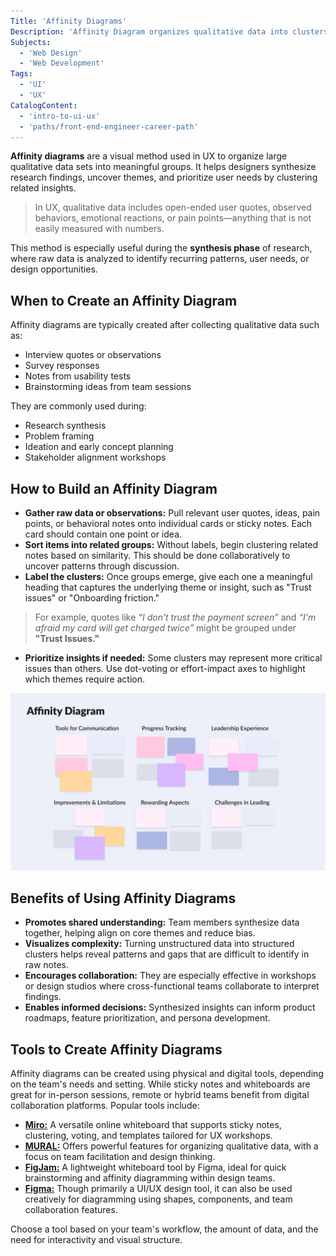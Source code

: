 ```yaml
---
Title: 'Affinity Diagrams'
Description: 'Affinity Diagram organizes qualitative data into clusters to identify themes and insights.'
Subjects:
  - 'Web Design'
  - 'Web Development'
Tags:
  - 'UI'
  - 'UX'
CatalogContent:
  - 'intro-to-ui-ux'
  - 'paths/front-end-engineer-career-path'
---
```


**Affinity diagrams** are a visual method used in UX to organize large qualitative data sets into meaningful groups. It helps designers synthesize research findings, uncover themes, and prioritize user needs by clustering related insights.

> In UX, qualitative data includes open-ended user quotes, observed behaviors, emotional reactions, or pain points—anything that is not easily measured with numbers.

This method is especially useful during the **synthesis phase** of research, where raw data is analyzed to identify recurring patterns, user needs, or design opportunities.

## When to Create an Affinity Diagram

Affinity diagrams are typically created after collecting qualitative data such as:

- Interview quotes or observations
- Survey responses
- Notes from usability tests
- Brainstorming ideas from team sessions

They are commonly used during:

- Research synthesis
- Problem framing
- Ideation and early concept planning
- Stakeholder alignment workshops

## How to Build an Affinity Diagram

- **Gather raw data or observations:** Pull relevant user quotes, ideas, pain points, or behavioral notes onto individual cards or sticky notes. Each card should contain one point or idea.
- **Sort items into related groups:** Without labels, begin clustering related notes based on similarity. This should be done collaboratively to uncover patterns through discussion.
- **Label the clusters:** Once groups emerge, give each one a meaningful heading that captures the underlying theme or insight, such as "Trust issues" or "Onboarding friction."

> For example, quotes like _“I don’t trust the payment screen”_ and _“I'm afraid my card will get charged twice”_ might be grouped under **"Trust Issues."**

- **Prioritize insights if needed:** Some clusters may represent more critical issues than others. Use dot-voting or effort-impact axes to highlight which themes require action.

![Diagram illustrating an affinity diagram with grouped sticky notes representing themes. Categories include: Tools for Communication, Progress Tracking, Leadership Experience, Improvements & Limitations, Rewarding Aspects, and Challenges in Leading. Each category contains several coloured sticky notes to represent related ideas.](https://raw.githubusercontent.com/Codecademy/docs/main/media/affinity-diagram-pl-img.png)

## Benefits of Using Affinity Diagrams

- **Promotes shared understanding:** Team members synthesize data together, helping align on core themes and reduce bias.
- **Visualizes complexity:** Turning unstructured data into structured clusters helps reveal patterns and gaps that are difficult to identify in raw notes.
- **Encourages collaboration:** They are especially effective in workshops or design studios where cross-functional teams collaborate to interpret findings.
- **Enables informed decisions:** Synthesized insights can inform product roadmaps, feature prioritization, and persona development.

## Tools to Create Affinity Diagrams

Affinity diagrams can be created using physical and digital tools, depending on the team's needs and setting. While sticky notes and whiteboards are great for in-person sessions, remote or hybrid teams benefit from digital collaboration platforms. Popular tools include:

- [**Miro:**](https://miro.com) A versatile online whiteboard that supports sticky notes, clustering, voting, and templates tailored for UX workshops.
- [**MURAL:**](https://www.mural.co/) Offers powerful features for organizing qualitative data, with a focus on team facilitation and design thinking.
- [**FigJam:**](https://www.figma.com/figjam/) A lightweight whiteboard tool by Figma, ideal for quick brainstorming and affinity diagramming within design teams.
- [**Figma:**](https://www.figma.com/) Though primarily a UI/UX design tool, it can also be used creatively for diagramming using shapes, components, and team collaboration features.

Choose a tool based on your team's workflow, the amount of data, and the need for interactivity and visual structure.
